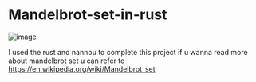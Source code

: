 # Mandelbrot-set-in-rust
![image](https://github.com/AnakinSkywalkeer/Mandelbrot-set-in-rust/assets/125548724/629eb3e6-4a4d-4ab5-83cb-659f94f3362d)

I used the rust and nannou to complete this project if u wanna read more about mandelbrot set u can refer to https://en.wikipedia.org/wiki/Mandelbrot_set
